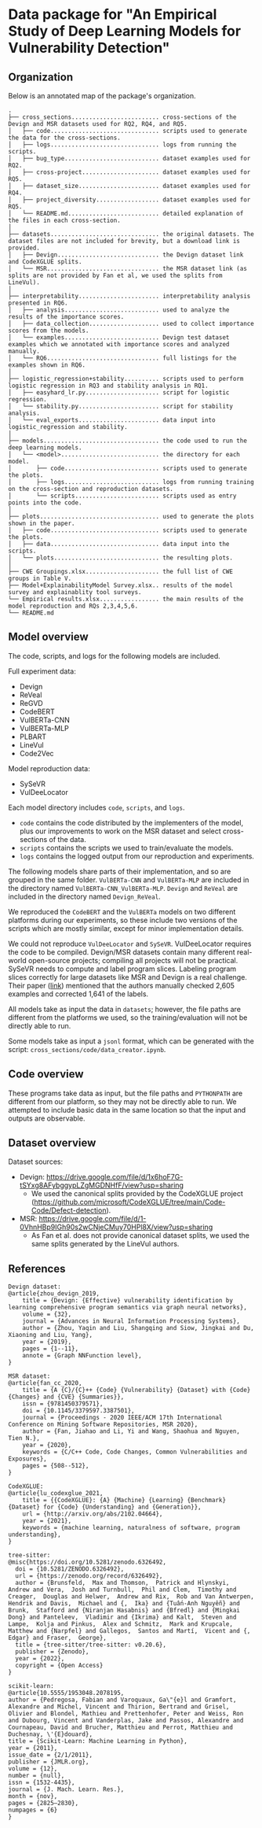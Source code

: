 # Data package for "An Empirical Study of Deep Learning Models for Vulnerability Detection"

## Organization

Below is an annotated map of the package's organization.

```
.
├── cross_sections......................... cross-sections of the Devign and MSR datasets used for RQ2, RQ4, and RQ5.
│   ├── code............................... scripts used to generate the data for the cross-sections.
│   ├── logs............................... logs from running the scripts.
│   ├── bug_type........................... dataset examples used for RQ2.
│   ├── cross-project...................... dataset examples used for RQ5.
│   ├── dataset_size....................... dataset examples used for RQ4.
│   ├── project_diversity.................. dataset examples used for RQ5.
│   └── README.md.......................... detailed explanation of the files in each cross-section.
│
├── datasets............................... the original datasets. The dataset files are not included for brevity, but a download link is provided.
│   ├── Devign............................. the Devign dataset link and CodeXGLUE splits.
│   └── MSR................................ the MSR dataset link (as splits are not provided by Fan et al, we used the splits from LineVul).
│   
├── interpretability....................... interpretability analysis presented in RQ6.
│   ├── analysis........................... used to analyze the results of the importance scores.
│   ├── data_collection.................... used to collect importance scores from the models.
│   └── examples........................... Devign test dataset examples which we annotated with importance scores and analyzed manually.
│   └── RQ6................................ full listings for the examples shown in RQ6.
│
├── logistic_regression+stability.......... scripts used to perform logistic regression in RQ3 and stability analysis in RQ1.
│   ├── easyhard_lr.py..................... script for logistic regression.
│   └── stability.py....................... script for stability analysis.
│   └── eval_exports....................... data input into logistic_regression and stability.
│
├── models................................. the code used to run the deep learning models.
│   └── <model>............................ the directory for each model.
│       ├── code........................... scripts used to generate the plots.
│       ├── logs........................... logs from running training on the cross-section and reproduction datasets.
│       └── scripts........................ scripts used as entry points into the code.
│
├── plots.................................. used to generate the plots shown in the paper.
│   ├── code............................... scripts used to generate the plots.
│   ├── data............................... data input into the scripts.
│   └── plots.............................. the resulting plots.
│
├── CWE Groupings.xlsx..................... the full list of CWE groups in Table V.
├── Model+ExplainabilityModel Survey.xlsx.. results of the model survey and explainablity tool surveys.
└── Empirical results.xlsx................. the main results of the model reproduction and RQs 2,3,4,5,6.
└── README.md
```

## Model overview

The code, scripts, and logs for the following models are included.

Full experiment data:
- Devign
- ReVeal
- ReGVD
- CodeBERT
- VulBERTa-CNN
- VulBERTa-MLP
- PLBART
- LineVul
- Code2Vec

Model reproduction data:
- SySeVR
- VulDeeLocator

Each model directory includes `code`, `scripts`, and `logs`.
- `code` contains the code distributed by the implementers of the model, plus our
  improvements to work on the MSR dataset and select cross-sections of the data.
- `scripts` contains the scripts we used to train/evaluate the models.
- `logs` contains the logged output from our reproduction and experiments.

The following models share parts of their implementation, and so are grouped in the same folder.
`VulBERTa-CNN` and `VulBERTa-MLP` are included in the directory named `VulBERTa-CNN_VulBERTa-MLP`.
`Devign` and `ReVeal` are included in the directory named `Devign_ReVeal`.

We reproduced the `CodeBERT` and the `VulBERTa` models on two different platforms during our experiments,
so these include two versions of the scripts which are mostly similar, except for minor implementation details.

We could not reproduce `VulDeeLocator` and `SySeVR`. VulDeeLocator requires the code to be compiled. Devign/MSR datasets contain many different real-world open-source projects; compiling all projects will not be practical. SySeVR needs to compute and label program slices. Labeling program slices correctly for large datasets like MSR and Devign is a real challenge. Their paper ([link](https://ieeexplore.ieee.org/document/9321538)) mentioned that the authors manually checked 2,605 examples and corrected 1,641 of the labels.

All models take as input the data in `datasets`; however, the file paths are different from the platforms we used,
so the training/evaluation will not be directly able to run.

Some models take as input a `jsonl` format, which can be generated with the script: `cross_sections/code/data_creator.ipynb`.

## Code overview

These programs take data as input, but the file paths and `PYTHONPATH` are different from our platform, so they may not be directly able to run.
We attempted to include basic data in the same location so that the input and outputs are observable.

## Dataset overview

Dataset sources:
- Devign: https://drive.google.com/file/d/1x6hoF7G-tSYxg8AFybggypLZgMGDNHfF/view?usp=sharing
  - We used the canonical splits provided by the CodeXGLUE project (https://github.com/microsoft/CodeXGLUE/tree/main/Code-Code/Defect-detection).
- MSR: https://drive.google.com/file/d/1-0VhnHBp9IGh90s2wCNjeCMuy70HPl8X/view?usp=sharing
  - As Fan et al. does not provide canonical dataset splits, we used the same splits generated by the LineVul authors.

## References

```
Devign dataset:
@article{zhou_devign_2019,
	title = {Devign: {Effective} vulnerability identification by learning comprehensive program semantics via graph neural networks},
	volume = {32},
	journal = {Advances in Neural Information Processing Systems},
	author = {Zhou, Yaqin and Liu, Shangqing and Siow, Jingkai and Du, Xiaoning and Liu, Yang},
	year = {2019},
	pages = {1--11},
	annote = {Graph NNFunction level},
}

MSR dataset:
@article{fan_cc_2020,
	title = {A {C}/{C}++ {Code} {Vulnerability} {Dataset} with {Code} {Changes} and {CVE} {Summaries}},
	issn = {9781450379571},
	doi = {10.1145/3379597.3387501},
	journal = {Proceedings - 2020 IEEE/ACM 17th International Conference on Mining Software Repositories, MSR 2020},
	author = {Fan, Jiahao and Li, Yi and Wang, Shaohua and Nguyen, Tien N.},
	year = {2020},
	keywords = {C/C++ Code, Code Changes, Common Vulnerabilities and Exposures},
	pages = {508--512},
}

CodeXGLUE:
@article{lu_codexglue_2021,
	title = {{CodeXGLUE}: {A} {Machine} {Learning} {Benchmark} {Dataset} for {Code} {Understanding} and {Generation}},
	url = {http://arxiv.org/abs/2102.04664},
	year = {2021},
	keywords = {machine learning, naturalness of software, program understanding},
}

tree-sitter:
@misc{https://doi.org/10.5281/zenodo.6326492,
  doi = {10.5281/ZENODO.6326492},
  url = {https://zenodo.org/record/6326492},
  author = {Brunsfeld,  Max and Thomson,  Patrick and Hlynskyi,  Andrew and Vera,  Josh and Turnbull,  Phil and Clem,  Timothy and Creager,  Douglas and Helwer,  Andrew and Rix,  Rob and Van Antwerpen,  Hendrik and Davis,  Michael and {,  Ika} and {Tuấn-Anh Nguyễn} and Brunk,  Stafford and {Niranjan Hasabnis} and {Bfredl} and {Mingkai Dong} and Panteleev,  Vladimir and {Ikrima} and Kalt,  Steven and Lampe,  Kolja and Pinkus,  Alex and Schmitz,  Mark and Krupcale,  Matthew and {Narpfel} and Gallegos,  Santos and Martí,  Vicent and {,  Edgar} and Fraser,  George},
  title = {tree-sitter/tree-sitter: v0.20.6},
  publisher = {Zenodo},
  year = {2022},
  copyright = {Open Access}
}

scikit-learn:
@article{10.5555/1953048.2078195,
author = {Pedregosa, Fabian and Varoquaux, Ga\"{e}l and Gramfort, Alexandre and Michel, Vincent and Thirion, Bertrand and Grisel, Olivier and Blondel, Mathieu and Prettenhofer, Peter and Weiss, Ron and Dubourg, Vincent and Vanderplas, Jake and Passos, Alexandre and Cournapeau, David and Brucher, Matthieu and Perrot, Matthieu and Duchesnay, \'{E}douard},
title = {Scikit-Learn: Machine Learning in Python},
year = {2011},
issue_date = {2/1/2011},
publisher = {JMLR.org},
volume = {12},
number = {null},
issn = {1532-4435},
journal = {J. Mach. Learn. Res.},
month = {nov},
pages = {2825–2830},
numpages = {6}
}
```
